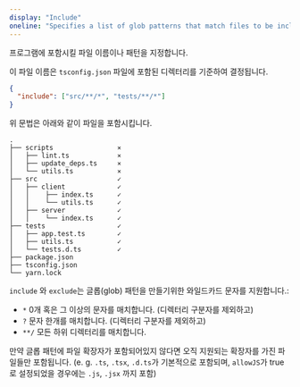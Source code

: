 ```yaml
---
display: "Include"
oneline: "Specifies a list of glob patterns that match files to be included in compilation"
---
```




프로그램에 포함시킬 파일 이름이나 패턴을 지정합니다.

이 파일 이름은 `tsconfig.json` 파일에 포함된 디렉터리를 기준하여 결정됩니다.



```json
{
  "include": ["src/**/*", "tests/**/*"]
}
```

위 문법은 아래와 같이 파일을 포함시킵니다.



```
.
├── scripts                ⨯
│   ├── lint.ts            ⨯
│   ├── update_deps.ts     ⨯
│   └── utils.ts           ⨯
├── src                    ✓
│   ├── client             ✓
│   │    ├── index.ts      ✓
│   │    └── utils.ts      ✓
│   ├── server             ✓
│   │    └── index.ts      ✓
├── tests                  ✓
│   ├── app.test.ts        ✓
│   ├── utils.ts           ✓
│   └── tests.d.ts         ✓
├── package.json
├── tsconfig.json
└── yarn.lock
```

`include` 와 `exclude`는 글롭(glob) 패턴을 만들기위한 와일드카드 문자를 지원합니다.:

- `*` 0개 혹은 그 이상의 문자를 매치합니다. (디렉터리 구분자를 제외하고)
- `?` 문자 한개를 매치합니다. (디렉터리 구분자를 제외하고)
- `**/` 모든 하위 디렉터리를 매치합니다.

만약 글롭 패턴에 파일 확장자가 포함되어있지 않다면 오직 지원되는 확장자를 가진 파일들만 포함됩니다. (e. g. `.ts`, `.tsx`, `.d.ts`가 기본적으로 포함되며, `allowJS`가 true로 설정되었을 경우에는 `.js`, `.jsx` 까지 포함)